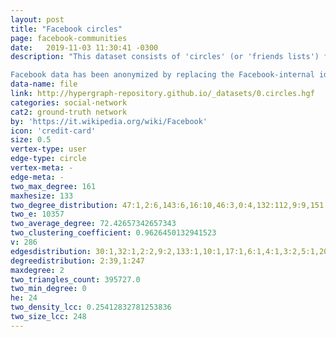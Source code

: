 ```yaml
---
layout: post
title: "Facebook circles"
page: facebook-communities
date:   2019-11-03 11:30:41 -0300
description: "This dataset consists of 'circles' (or 'friends lists') from Facebook. Facebook data was collected from survey participants using this Facebook app. The dataset includes node features (profiles), circles, and ego networks.

Facebook data has been anonymized by replacing the Facebook-internal ids for each user with a new value. Also, while feature vectors from this dataset have been provided, the interpretation of those features has been obscured. For instance, where the original dataset may have contained a feature "political=Democratic Party", the new data would simply contain "political=anonymized feature 1". Thus, using the anonymized data it is possible to determine whether two users have the same political affiliations, but not what their individual political affiliations represent."
data-name: file
link: http://hypergraph-repository.github.io/_datasets/0.circles.hgf
categories: social-network
cat2: ground-truth network
by: 'https://it.wikipedia.org/wiki/Facebook'
icon: 'credit-card'
size: 0.5
vertex-type: user
edge-type: circle
vertex-meta: -
edge-meta: -
two_max_degree: 161
maxhesize: 133
two_degree_distribution: 47:1,2:6,143:6,16:10,46:3,0:4,132:112,9:9,151:1,29:26,161:1,19:25,155:9,8:14,22:10,138:3,4:5,3:4,5:6,31:22,27:1,141:1,12:3,1:4
two_e: 10357
two_average_degree: 72.42657342657343
two_clustering_coefficient: 0.9626450132941523
v: 286
edgesdistribution: 30:1,32:1,2:2,9:2,133:1,10:1,17:1,6:1,4:1,3:2,5:1,20:2,13:1,1:7
degreedistribution: 2:39,1:247
maxdegree: 2
two_triangles_count: 395727.0
two_min_degree: 0
he: 24
two_density_lcc: 0.25412832781253836
two_size_lcc: 248
---
```

